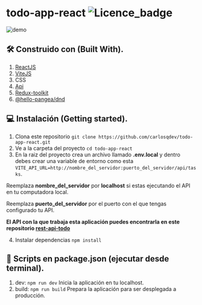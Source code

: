 # todo-app-react ![Licence_badge](https://img.shields.io/github/license/carlosqdev/todo-app-react?style=for-the-badge)

![demo](https://firebasestorage.googleapis.com/v0/b/carlosqdev-7bece.appspot.com/o/proyects%2Ftodo%20app%20react.gif?alt=media&token=5a52be17-80a5-413f-bbb6-378585b5af89)

## 🛠 Construido con (Built With).

1. [ReactJS](https://beta.reactjs.org/)
2. [ViteJS](https://vitejs.dev/)
3. CSS
4. [Api](https://github.com/carlosqdev/rest-api-todo)
5. [Redux-toolkit](https://redux-toolkit.js.org/)
6. [@hello-pangea/dnd](https://www.npmjs.com/package/@hello-pangea/dnd)

## 💻 Instalación (Getting started).

1. Clona este repositorio `git clone https://github.com/carlosqdev/todo-app-react.git`
2. Ve a la carpeta del proyecto `cd todo-app-react`
3. En la raiz del proyecto crea un archivo llamado **.env.local** y dentro debes crear una variable de entorno como esta `VITE_API_URL=http://nombre_del_servidor:puerto_del_servidor/api/tasks`.

Reemplaza **nombre_del_servidor** por **localhost** si estas ejecutando el API en tu computadora local.

Reemplaza **puerto_del_servidor** por el puerto con el que tengas configurado tu API.

**El API con la que trabaja esta aplicación puedes encontrarla en este repositorio [rest-api-todo](https://github.com/carlosqdev/rest-api-todo)**

4. Instalar dependencias `npm install`

## 📜 Scripts en package.json (ejecutar desde terminal).

1. dev: `npm run dev` Inicia la aplicación en tu localhost.
2. build: `npm run build` Prepara la aplicación para ser desplegada a producción.
